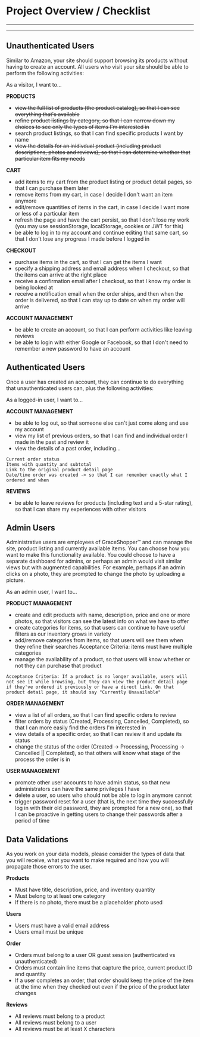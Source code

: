 # Project Overview / Checklist
---
---


## Unauthenticated Users
Similar to Amazon, your site should support browsing its products without having to create an account. All users who visit your site should be able to perform the following activities:

As a visitor, I want to...

**PRODUCTS**
+ ~~view the full list of products (the product catalog), so that I can see everything that's available~~
+ ~~refine product listings by category, so that I can narrow down my choices to see only the types of items I'm interested in~~
+ search product listings, so that I can find specific products I want by name
+ ~~view the details for an inidivdual product (including product descriptions, photos and reviews), so that I can determine whether that particular item fits my needs~~

**CART**
+ add items to my cart from the product listing or product detail pages, so that I can purchase them later
+ remove items from my cart, in case I decide I don't want an item anymore
+ edit/remove quantities of items in the cart, in case I decide I want more or less of a particular item
+ refresh the page and have the cart persist, so that I don't lose my work (you may use sessionStorage, localStorage, cookies or JWT for this)
+ be able to log in to my account and continue editing that same cart, so that I don't lose any progress I made before I logged in

**CHECKOUT**
+ purchase items in the cart, so that I can get the items I want
+ specify a shipping address and email address when I checkout, so that the items can arrive at the right place
+ receive a confirmation email after I checkout, so that I know my order is being looked at
+ receive a notification email when the order ships, and then when the order is delivered, so that I can stay up to date on when my order will arrive

**ACCOUNT MANAGEMENT**
+ be able to create an account, so that I can perform activities like leaving reviews
+ be able to login with either Google or Facebook, so that I don't need to remember a new password to have an account


## Authenticated Users
Once a user has created an account, they can continue to do everything that unauthenticated users can, plus the following activities:

As a logged-in user, I want to...

**ACCOUNT MANAGEMENT**
+ be able to log out, so that someone else can't just come along and use my account
+ view my list of previous orders, so that I can find and individual order I made in the past and review it
+ view the details of a past order, including...
```
Current order status
Items with quantity and subtotal
Link to the original product detail page
Date/time order was created -> so that I can remember exactly what I ordered and when
```

**REVIEWS**
+ be able to leave reviews for products (including text and a 5-star rating), so that I can share my experiences with other visitors

## Admin Users
Administrative users are employees of GraceShopper™ and can manage the site, product listing and currently available items. You can choose how you want to make this functionality available. You could choose to have a separate dashboard for admins, or perhaps an admin would visit similar views but with augmented capabilities. For example, perhaps if an admin clicks on a photo, they are prompted to change the photo by uploading a picture.

As an admin user, I want to...

**PRODUCT MANAGEMENT**
+ create and edit products with name, description, price and one or more photos, so that visitors can see the latest info on what we have to offer
+ create categories for items, so that users can continue to have useful filters as our inventory grows in variety
+ add/remove categories from items, so that users will see them when they refine their searches
Acceptance Criteria: items must have multiple categories
+ manage the availability of a product, so that users will know whether or not they can purchase that product
```
Acceptance Criteria: If a product is no longer available, users will not see it while browsing, but they can view the product detail page if they've ordered it previously or have a direct link. On that product detail page, it should say "Currently Unavailable"
```

**ORDER MANAGEMENT**
+ view a list of all orders, so that I can find specific orders to review
+ filter orders by status (Created, Processing, Cancelled, Completed), so that I can more easily find the orders I'm interested in
+ view details of a specific order, so that I can review it and update its status
+ change the status of the order (Created -> Processing, Processing -> Cancelled || Completed), so that others will know what stage of the process the order is in

**USER MANAGEMENT**
+ promote other user accounts to have admin status, so that new administrators can have the same privileges I have
+ delete a user, so users who should not be able to log in anymore cannot
+ trigger password reset for a user (that is, the next time they successfully log in with their old password, they are prompted for a new one), so that I can be proactive in getting users to change their passwords after a period of time

## Data Validations
As you work on your data models, please consider the types of data that you will receive, what you want to make required and how you will propagate those errors to the user.

**Products**
+ Must have title, description, price, and inventory quantity
+ Must belong to at least one category
+ If there is no photo, there must be a placeholder photo used

**Users**
+ Users must have a valid email address
+ Users email must be unique

**Order**
+ Orders must belong to a user OR guest session (authenticated vs unauthenticated)
+ Orders must contain line items that capture the price, current product ID and quantity
+ If a user completes an order, that order should keep the price of the item at the time when they checked out even if the price of the product later changes

**Reviews**
+ All reviews must belong to a product
+ All reviews must belong to a user
+ All reviews must be at least X characters
